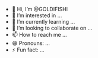 - 👋 Hi, I’m @GOLDIFISHI
- 👀 I’m interested in ...
- 🌱 I’m currently learning ...
- 💞️ I’m looking to collaborate on ...
- 📫 How to reach me ...
- 😄 Pronouns: ...
- ⚡ Fun fact: ...

<!---
GOLDIFISHI/GOLDIFISHI is a ✨ special ✨ repository because its `README.md` (this file) appears on your GitHub profile.
You can click the Preview link to take a look at your changes.
--->
